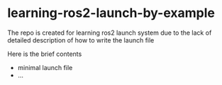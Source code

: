# learning-ros2-launch-by-example
The repo is created for learning ros2 launch system due to the lack of detailed description of how to write the launch file

Here is the brief contents
- minimal launch file 
- ...
